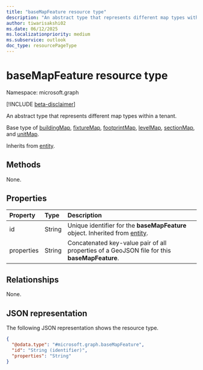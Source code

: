 ```yaml
---
title: "baseMapFeature resource type"
description: "An abstract type that represents different map types within a tenant."
author: tiwarisakshi02
ms.date: 06/12/2025
ms.localizationpriority: medium
ms.subservice: outlook
doc_type: resourcePageType
---
```


# baseMapFeature resource type

Namespace: microsoft.graph

[!INCLUDE [beta-disclaimer](../../includes/beta-disclaimer.md)]

An abstract type that represents different map types within a tenant.

Base type of [buildingMap](../resources/buildingmap.md), [fixtureMap](../resources/fixturemap.md), [footprintMap](../resources/footprintmap.md), [levelMap](../resources/levelmap.md), [sectionMap](../resources/sectionmap.md), and [unitMap](../resources/unitmap.md).

Inherits from [entity](./entity.md).

## Methods
None.

## Properties
|Property|Type|Description|
|:---|:---|:---|
|id|String|Unique identifier for the **baseMapFeature** object. Inherited from [entity](./entity.md). |
|properties|String|Concatenated key-value pair of all properties of a GeoJSON file for this **baseMapFeature**.|

## Relationships
None.

## JSON representation
The following JSON representation shows the resource type.
<!-- {
  "blockType": "resource",
  "keyProperty": "id",
  "@odata.type": "microsoft.graph.baseMapFeature",
  "baseType": "microsoft.graph.entity",
  "openType": false
}
-->
``` json
{
  "@odata.type": "#microsoft.graph.baseMapFeature",
  "id": "String (identifier)",
  "properties": "String"
}
```
